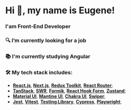 # Hi 👋, my name is Eugene!
### I'am Front-End Developer
### 🔍 I’m currently looking for a job
### 📚 I'm currently studying Angular
### 🛠️ My tech stack includes: 
- **[React.js](https://react.dev/)**, **[Next.js](https://nextjs.org/)**, **[Redux Toolkit](https://redux-toolkit.js.org/)**, **[React Router](https://reactrouter.com/en/main)**;
- **[TanStack](https://tanstack.com/)**, **[SWR](https://swr.vercel.app/)**, **[Formik](https://formik.org/)**, **[React Hook Form](https://react-hook-form.com/)**, **[Zustand](https://zustand-demo.pmnd.rs/)**;
- **[Material UI](https://mui.com/)**, **[Mantine UI](https://mantine.dev/)**, **[Chakra UI](https://chakra-ui.com/)**, **[Swiper](https://swiperjs.com/)**;
- **[Jest](https://jestjs.io/)**, **[Vitest](https://vitest.dev/)**, **[Testing Library](https://testing-library.com/)**, **[Cypress](https://www.cypress.io/)**, **[Playwright](https://playwright.dev/)**;


